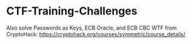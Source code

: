 # CTF-Training-Challenges

Also solve Passwords as Keys, ECB Oracle, and ECB CBC WTF from CryptoHack: https://cryptohack.org/courses/symmetric/course_details/
